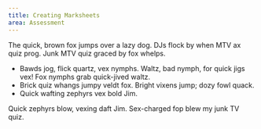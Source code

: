 ```yaml
---
title: Creating Marksheets
area: Assessment
---
```

The quick, brown fox jumps over a lazy dog. DJs flock by when MTV ax quiz prog. Junk MTV quiz graced by fox whelps. 
- Bawds jog, flick quartz, vex nymphs. Waltz, bad nymph, for quick jigs vex! Fox nymphs grab quick-jived waltz. 
- Brick quiz whangs jumpy veldt fox. Bright vixens jump; dozy fowl quack. 
- Quick wafting zephyrs vex bold Jim. 
 
 Quick zephyrs blow, vexing daft Jim. Sex-charged fop blew my junk TV quiz.
